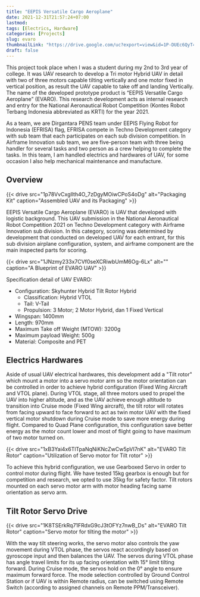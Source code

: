 ```yaml
---
title: "EEPIS Versatile Cargo Aeroplane"
date: 2021-12-31T21:57:24+07:00
lastmod:
tags: [Electrics, Hardware]
categories: [Projects]
slug: evaro
thumbnailLink: "https://drive.google.com/uc?export=view&id=1P-DUEc6QyT4zjn734WHlQbyj8-NFKdlK"
draft: false
---
```


This project took place when I was a student during my 2nd to 3rd year of college. It was UAV research to develop a Tri motor Hybrid UAV in detail with two of three motors capable tilting vertically and one motor fixed in vertical position, as result the UAV capable to take off and landing Vertically. The name of the developed prototype product is “EEPIS Versatile Cargo Aeroplane” (EVARO). This research development acts as internal research and entry for the National Aeronautical Robot Competition (Kontes Robot Terbang Indonesia abbreviated as KRTI) for the year 2021.

As a team, we are Dirgantara PENS team under EEPIS Flying Robot for Indonesia (EFRISA) flag, EFRISA compete in Techno Development category with sub team that each participates on each sub division competition. In Airframe Innovation sub team, we are five-person team with three being handler for several tasks and two person as a crew helping to complete the tasks. In this team, I am handled electrics and hardwares of UAV, for some occasion I also help mechanical maintenance and manufacture.


## Overview

{{< drive
    src="1p78VvCxgIlth4O_7zDgyMOiwCPoS4oDg"
    alt="Packaging Kit"
    caption="Assembled UAV and its Packaging"
    >}}

EEPIS Versatile Cargo Aeroplane (EVARO) is UAV that developed with logistic background. This UAV submission in the National Aeronautical Robot Competition 2021 on Techno Development category with Airframe Innovation sub division. In this category, scoring was determined by development that conducted on developed UAV for each entrant, for this sub division airplane configuration, system, and airframe component are the main inspected parts for scoring.

{{< drive
    src="1JNzmy233x7CVf0seXCRiwbUmM6Og-6Lx"
    alt=""
    caption="A Blueprint of EVARO UAV"
    >}}

Specification detail of UAV EVARO:
+ Configuration: Skyhunter Hybrid Tilt Rotor Hybrid
  + Classification: Hybrid VTOL
  + Tail: V-Tail
  + Propulsion: 3 Motor; 2 Motor Hybrid, dan 1 Fixed Vertical
+ Wingspan: 1400mm
+ Length: 970mm
+ Maximum Take off Weight (MTOW): 3200g
+ Maximum payload Weight: 500g
+ Material: Composite and PET

## Electrics Hardwares

Aside of usual UAV electrical hardwares, this development add a "Tilt rotor" which mount a motor into a servo motor arm so the motor orientation can be controlled in order to achieve hybrid configuration (Fixed Wing Aircraft and VTOL plane). During VTOL stage, all three motors used to propel the UAV into higher altitude, and as the UAV achieve enough altitude to transition into Cruise mode (Fixed Wing aircraft), the tilt rotor will rotates from facing upward to face forward to act as twin motor UAV with the fixed vertical motor shutdown during Cruise mode to save more energy during flight. Compared to Quad Plane configuration, this configuration save better energy as the motor count lower and most of flight going to have maximum of two motor turned on.

{{< drive
    src="1xB3Yai4x6TlTpaNqNiKNcZwCw5pVI7nK"
    alt="EVARO Tilt Rotor"
    caption="Utilization of Servo motor for Tilt rotor"
    >}}

To achieve this hybrid configuration, we use Gearboxed Servo in order to control motor during flight. We have tested 15kg gearbox is enough but for competition and research, we opted to use 35kg for safety factor. Tilt rotors mounted on each servo motor arm with motor heading facing same orientation as servo arm.

## Tilt Rotor Servo Drive

{{< drive
    src="1K8TSErkRq71FRdxG9cJ3tOFYz7nwB_Ds"
    alt="EVARO Tilt Rotor"
    caption="Servo motor for tilting the motor"
    >}}

With the way tilt steering works, the servo motor also controls the yaw movement during VTOL phase, the servos react accordingly based on gyroscope input and then balances the UAV. The servos during VTOL phase has angle travel limits for its up facing orientation with 15° limit tilting forward. During Cruise mode, the servos hold on the 0° angle to ensure maximum forward force. The mode selection controlled by Ground Control Station or if UAV is within Remote radius, can be switched using Remote Switch (according to assigned channels on Remote PPM/Transceiver).